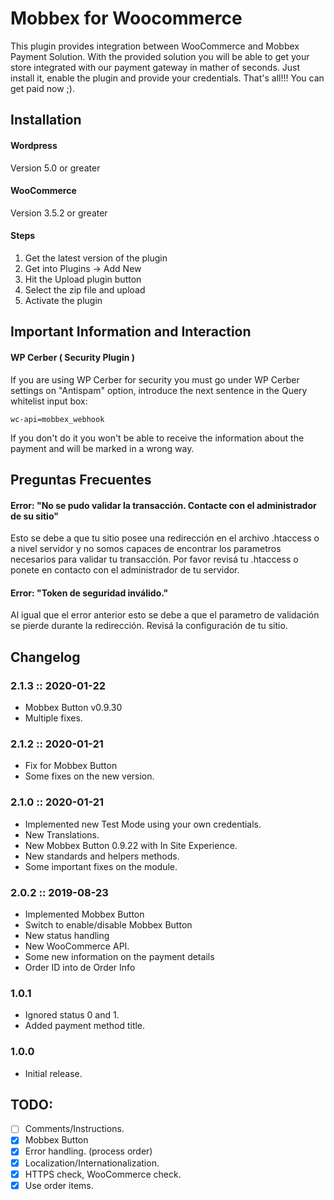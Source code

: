 # Mobbex for Woocommerce

This plugin provides integration between WooCommerce and Mobbex Payment Solution. With the provided solution you will be able to get your store integrated with our payment gateway in mather of seconds. Just install it, enable the plugin and provide your credentials. That's all!!! You can get paid now ;).

## Installation

#### Wordpress

Version 5.0 or greater

#### WooCommerce

Version 3.5.2 or greater

#### Steps

1) Get the latest version of the plugin
2) Get into Plugins -> Add New
3) Hit the Upload plugin button
4) Select the zip file and upload
5) Activate the plugin

## Important Information and Interaction

#### WP Cerber ( Security Plugin )

If you are using WP Cerber for security you must go under WP Cerber settings on "Antispam" option, introduce the next sentence in the Query whitelist input box:

```wc-api=mobbex_webhook```

If you don't do it you won't be able to receive the information about the payment and will be marked in a wrong way.

## Preguntas Frecuentes

#### Error: "No se pudo validar la transacción. Contacte con el administrador de su sitio"

Esto se debe a que tu sitio posee una redirección en el archivo .htaccess o a nivel servidor y no somos capaces de encontrar los parametros necesarios para validar tu transacción. Por favor revisá tu .htaccess o ponete en contacto con el administrador de tu servidor.

#### Error: "Token de seguridad inválido."

Al igual que el error anterior esto se debe a que el parametro de validación se pierde durante la redirección. Revisá la configuración de tu sitio.

## Changelog

### 2.1.3 :: 2020-01-22
- Mobbex Button v0.9.30
- Multiple fixes.

### 2.1.2 :: 2020-01-21
- Fix for Mobbex Button
- Some fixes on the new version.

### 2.1.0 :: 2020-01-21

- Implemented new Test Mode using your own credentials.
- New Translations.
- New Mobbex Button 0.9.22 with In Site Experience.
- New standards and helpers methods.
- Some important fixes on the module.

### 2.0.2 :: 2019-08-23

- Implemented Mobbex Button
- Switch to enable/disable Mobbex Button
- New status handling
- New WooCommerce API.
- Some new information on the payment details
- Order ID into de Order Info

### 1.0.1

- Ignored status 0 and 1.
- Added payment method title.

### 1.0.0

- Initial release.

## TODO:

- [ ] Comments/Instructions.
- [x] Mobbex Button
- [x] Error handling. (process order)
- [x] Localization/Internationalization.
- [x] HTTPS check, WooCommerce check.
- [x] Use order items.
